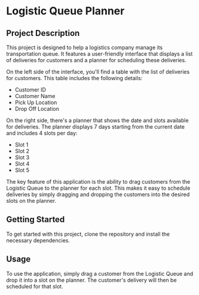 # Logistic Queue Planner

## Project Description

This project is designed to help a logistics company manage its transportation queue. It features a user-friendly interface that displays a list of deliveries for customers and a planner for scheduling these deliveries.

On the left side of the interface, you'll find a table with the list of deliveries for customers. This table includes the following details:

- Customer ID
- Customer Name
- Pick Up Location
- Drop Off Location

On the right side, there's a planner that shows the date and slots available for deliveries. The planner displays 7 days starting from the current date and includes 4 slots per day:

- Slot 1
- Slot 2
- Slot 3
- Slot 4
- Slot 5

The key feature of this application is the ability to drag customers from the Logistic Queue to the planner for each slot. This makes it easy to schedule deliveries by simply dragging and dropping the customers into the desired slots on the planner.

## Getting Started

To get started with this project, clone the repository and install the necessary dependencies.

## Usage

To use the application, simply drag a customer from the Logistic Queue and drop it into a slot on the planner. The customer's delivery will then be scheduled for that slot.
